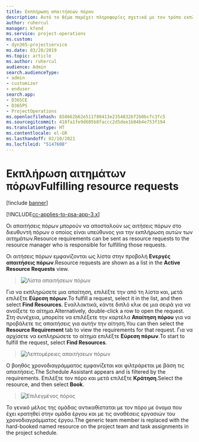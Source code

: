 ```yaml
---
title: Εκπλήρωση απαιτήσεων πόρου
description: Αυτό το θέμα παρέχει πληροφορίες σχετικά με τον τρόπο εκπλήρωσης των απαιτήσεων πόρων.
author: ruhercul
manager: kfend
ms.service: project-operations
ms.custom:
- dyn365-projectservice
ms.date: 03/28/2019
ms.topic: article
ms.author: ruhercul
audience: Admin
search.audienceType:
- admin
- customizer
- enduser
search.app:
- D365CE
- D365PS
- ProjectOperations
ms.openlocfilehash: 858662b62e511f80413e2354832bf2b0bcfc3fc5
ms.sourcegitcommit: 418fa1fe9d605b8faccc2d5dee1b04b4e753f194
ms.translationtype: HT
ms.contentlocale: el-GR
ms.lasthandoff: 02/10/2021
ms.locfileid: "5147608"
---
```

# <a name="fulfilling-resource-requests"></a><span data-ttu-id="babdb-103">Εκπλήρωση αιτημάτων πόρων</span><span class="sxs-lookup"><span data-stu-id="babdb-103">Fulfilling resource requests</span></span>

[!include [banner](../includes/psa-now-project-operations.md)]

[!INCLUDE[cc-applies-to-psa-app-3.x](../includes/cc-applies-to-psa-app-3x.md)]

<span data-ttu-id="babdb-104">Οι απαιτήσεις πόρων μπορούν να αποσταλούν ως αιτήσεις πόρων στο διευθυντή πόρων ο οποίος είναι υπεύθυνος για την εκπλήρωση αυτών των αιτημάτων.</span><span class="sxs-lookup"><span data-stu-id="babdb-104">Resource requirements can be sent as resource requests to the resource manager who is responsible for fulfilling those requests.</span></span>

<span data-ttu-id="babdb-105">Οι αιτήσεις πόρων εμφανίζονται ως λίστα στην προβολή **Ενεργές απαιτήσεις πόρων**.</span><span class="sxs-lookup"><span data-stu-id="babdb-105">Resource requests are shown as a list in the **Active Resource Requests** view.</span></span>

> ![Λίστα απαιτήσεων πόρων](media/Resource-Management-image59.png)

<span data-ttu-id="babdb-107">Για να εκπληρώσετε μια απαίτηση, επιλέξτε την από τη λίστα και, μετά επιλέξτε **Εύρεση πόρων**.</span><span class="sxs-lookup"><span data-stu-id="babdb-107">To fulfill a request, select it in the list, and then select **Find Resources**.</span></span> <span data-ttu-id="babdb-108">Εναλλακτικά, κάντε διπλό κλικ σε μια σειρά για να ανοίξετε το αίτημα.</span><span class="sxs-lookup"><span data-stu-id="babdb-108">Alternatively, double-click a row to open the request.</span></span> <span data-ttu-id="babdb-109">Στη συνέχεια, μπορείτε να επιλέξετε την καρτέλα **Απαίτηση πόρου** για να προβάλετε τις απαιτήσεις για αυτήν την αίτηση.</span><span class="sxs-lookup"><span data-stu-id="babdb-109">You can then select the **Resource Requirement** tab to view the requirements for that request.</span></span> <span data-ttu-id="babdb-110">Για να αρχίσετε να εκπληρώσετε το αίτημα επιλέξτε **Εύρεση πόρων**.</span><span class="sxs-lookup"><span data-stu-id="babdb-110">To start to fulfill the request, select **Find Resources**.</span></span>

> ![Λεπτομέρειες απαιτήσεων πόρων](media/Resource-Management-image60.png)

<span data-ttu-id="babdb-112">Ο βοηθός χρονοδιαγράμματος εμφανίζεται και φιλτράρεται με βάση τις απαιτήσεις.</span><span class="sxs-lookup"><span data-stu-id="babdb-112">The Schedule Assistant appears and is filtered by the requirements.</span></span> <span data-ttu-id="babdb-113">Επιλέξτε τον πόρο και μετά επιλέξτε **Κράτηση**.</span><span class="sxs-lookup"><span data-stu-id="babdb-113">Select the resource, and then select **Book**.</span></span>

> ![Επιλεγμένος πόρος](media/Resource-Management-image61.png)

<span data-ttu-id="babdb-115">Το γενικό μέλος της ομάδας αντικαθίσταται με τον πόρο με όνομα που έχει κρατηθεί στην ομάδα έργου και με τις αναθέσεις εργασιών του χρονοδιαγράμματος έργου.</span><span class="sxs-lookup"><span data-stu-id="babdb-115">The generic team member is replaced with the hard-booked named resource on the project team and task assignments in the project schedule.</span></span>

